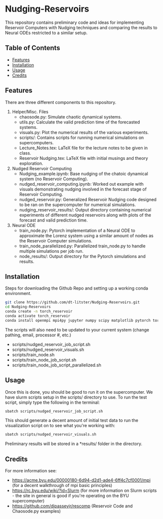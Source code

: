 # Nudging-Reservoirs
This repository contains preliminary code and ideas for implementing Reservoir Computers with Nudging techniques and comparing the results to Neural ODEs restricted to a similar setup.

## Table of Contents
- [Features](#features)
- [Installation](#installation)
- [Usage](#usage)
- [Credits](#credits)

## Features
There are three different components to this repository.
1. Helper/Misc. Files
    - chaosode.py: Simulate chaotic dynamical systems.
    - utils.py: Calculate the valid prediction time of the forecasted systems.
    - visuals.py: Plot the numerical results of the various experiments.
    - scripts/: Contains scripts for running numerical simulations on supercomputers.
    - Lecture_Notes.tex: LaTeX file for the lecture notes to be given in class.
    - Reservoir Nudging.tex: LaTeX file with initial musings and theory exploration.
2. Nudged Reservoir Computing
    - Nudging_example.ipynb: Base nudging of the chatoic dynamical system (no Reservoir Computing).
    - nudged_reservoir_computing.ipynb: Worked out example with visuals demonstrating nudging involved in the forecast stage of Reservoir Computing.
    - nudged_reservoir.py: Generalized Reservoir Nudging code designed to be ran on the supercomputer for numerical simulations.
    - nudging_reservoir_results/: Output directory containing numerical experiments of different nudged reservoirs along with plots of the forecast and valid prediction time.
3. Neural ODE
    - train_node.py: Pytorch implementation of a Neural ODE to approximate the Lorenz system using a similar amount of nodes as the Reservoir Computer simulations.
    - train_node_parallelized.py: Parallelized train_node.py to handle multiple simulations per job run.
    - node_results/: Output directory for the Pytorch simulations and results.

## Installation
Steps for downloading the Github Repo and setting up a working conda environment.

```bash
git clone https://github.com/dt-litster/Nudging-Reservoirs.git
cd Nudging-Reservoirs
conda create -n torch_reservoir
conda activate torch_reservoir
conda install openmpi mpi4py jupyter numpy scipy matplotlib pytorch torchdiffeq tqdm
```

The scripts will also need to be updated to your current system (change pathing, email, processor #, etc.)
* scripts/nudged_reservoir_job_script.sh
* scripts/nudged_reservoir_visuals.sh
* scripts/train_node.sh
* scripts/train_node_job_script.sh
* scripts/train_node_job_script_parallelized.sh

## Usage
Once this is done, you should be good to run it on the supercomputer.  We have slurm scripts setup in the scripts/ directory to use.
To run the test script, simply type the following in the terminal:

```bash
sbatch scripts/nudged_reservoir_job_script.sh
```

This should generate a decent amount of initial test data to run the visualization script on to see what you're working with:

```bash
sbatch scripts/nudged_reservoir_visuals.sh
```

Preliminary results will be stored in a *results/ folder in the directory.

## Credits

For more information see:
* https://acme.byu.edu/00000180-6d94-d2d1-ade4-6ff4c7cf0001/mpi (for a decent walkthrough of mpi basic principles)
* https://rc.byu.edu/wiki/?id=Slurm (for more information on Slurm scripts - the site in general is good if you're operating on the BYU supercomputer)
* https://github.com/djpasseyjr/rescomp (Reservoir Code and Chaosode.py examples)
